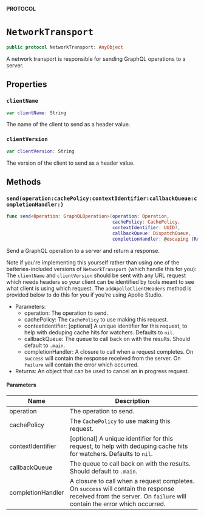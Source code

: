 **PROTOCOL**

# `NetworkTransport`

```swift
public protocol NetworkTransport: AnyObject
```

A network transport is responsible for sending GraphQL operations to a server.

## Properties
### `clientName`

```swift
var clientName: String
```

The name of the client to send as a header value.

### `clientVersion`

```swift
var clientVersion: String
```

The version of the client to send as a header value.

## Methods
### `send(operation:cachePolicy:contextIdentifier:callbackQueue:completionHandler:)`

```swift
func send<Operation: GraphQLOperation>(operation: Operation,
                                       cachePolicy: CachePolicy,
                                       contextIdentifier: UUID?,
                                       callbackQueue: DispatchQueue,
                                       completionHandler: @escaping (Result<GraphQLResult<Operation.Data>, Error>) -> Void) -> Cancellable
```

Send a GraphQL operation to a server and return a response.

Note if you're implementing this yourself rather than using one of the batteries-included versions of `NetworkTransport` (which handle this for you): The `clientName` and `clientVersion` should be sent with any URL request which needs headers so your client can be identified by tools meant to see what client is using which request. The `addApolloClientHeaders` method is provided below to do this for you if you're using Apollo Studio.

- Parameters:
  - operation: The operation to send.
  - cachePolicy: The `CachePolicy` to use making this request.
  - contextIdentifier:  [optional] A unique identifier for this request, to help with deduping cache hits for watchers. Defaults to `nil`.
  - callbackQueue: The queue to call back on with the results. Should default to `.main`.
  - completionHandler: A closure to call when a request completes. On `success` will contain the response received from the server. On `failure` will contain the error which occurred.
- Returns: An object that can be used to cancel an in progress request.

#### Parameters

| Name | Description |
| ---- | ----------- |
| operation | The operation to send. |
| cachePolicy | The `CachePolicy` to use making this request. |
| contextIdentifier | [optional] A unique identifier for this request, to help with deduping cache hits for watchers. Defaults to `nil`. |
| callbackQueue | The queue to call back on with the results. Should default to `.main`. |
| completionHandler | A closure to call when a request completes. On `success` will contain the response received from the server. On `failure` will contain the error which occurred. |
